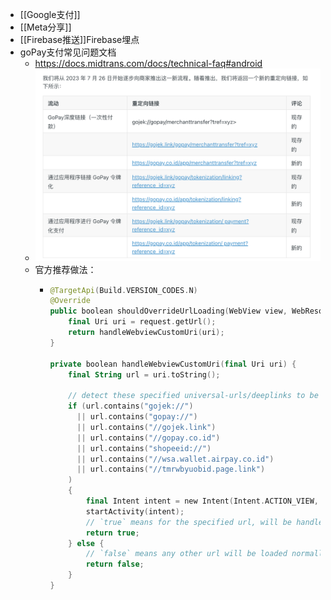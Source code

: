 - [[Google支付]]
- [[Meta分享]]
- [[Firebase推送]]Firebase埋点
- goPay支付常见问题文档
	- https://docs.midtrans.com/docs/technical-faq#android
	- ![image.png](../assets/image_1701228009131_0.png)
	- 官方推荐做法：
		- ```kotlin
		  @TargetApi(Build.VERSION_CODES.N)
		  @Override
		  public boolean shouldOverrideUrlLoading(WebView view, WebResourceRequest request) {
		      final Uri uri = request.getUrl();
		      return handleWebviewCustomUri(uri);
		  }
		  
		  private boolean handleWebviewCustomUri(final Uri uri) {
		      final String url = uri.toString();
		      
		      // detect these specified universal-urls/deeplinks to be handled by OS
		      if (url.contains("gojek://") 
		        || url.contains("gopay://") 
		        || url.contains("//gojek.link") 
		        || url.contains("//gopay.co.id") 
		        || url.contains("shopeeid://") 
		        || url.contains("//wsa.wallet.airpay.co.id")
		        || url.contains("//tmrwbyuobid.page.link")
		      ) 
		      {
		          final Intent intent = new Intent(Intent.ACTION_VIEW, uri);
		          startActivity(intent);
		          // `true` means for the specified url, will be handled by OS by starting Intent
		          return true;
		      } else {
		          // `false` means any other url will be loaded normally by the WebView
		          return false;
		      }
		  }
		  ```